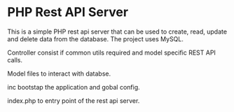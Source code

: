 # PHP Rest API Server

This is a simple PHP rest api server that can be used to create, read, update and delete data from the database. The project uses MySQL.

Controller consist if common utils required and model specific REST API calls.

Model files to interact with databse.

inc bootstap the application and gobal config.

index.php to entry point of the rest api server.
